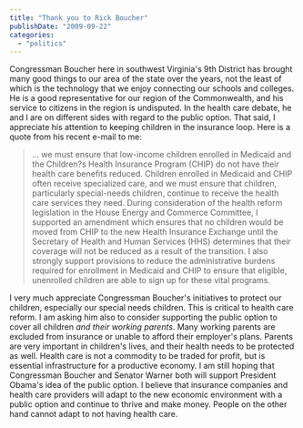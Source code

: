 ```yaml
---
title: "Thank you to Rick Boucher"
publishDate: "2009-09-22"
categories: 
  - "politics"
---
```


Congressman Boucher here in southwest Virginia's 9th District has brought many good things to our area of the state over the years, not the least of which is the technology that we enjoy connecting our schools and colleges. He is a good representative for our region of the Commonwealth, and his service to citizens in the region is undisputed. In the health care debate, he and I are on different sides with regard to the public option. That said, I appreciate his attention to keeping children in the insurance loop. Here is a quote from his recent e-mail to me:

> ... we must ensure that low-income children enrolled in Medicaid and the Children?s Health Insurance Program (CHIP) do not have their health care benefits reduced. Children enrolled in Medicaid and CHIP often receive specialized care, and we must ensure that children, particularly special-needs children, continue to receive the health care services they need. During consideration of the health reform legislation in the House Energy and Commerce Committee, I supported an amendment which ensures that no children would be moved from CHIP to the new Health Insurance Exchange until the Secretary of Health and Human Services (HHS) determines that their coverage will not be reduced as a result of the transition. I also strongly support provisions to reduce the administrative burdens required for enrollment in Medicaid and CHIP to ensure that eligible, unenrolled children are able to sign up for these vital programs.

I very much appreciate Congressman Boucher's initiatives to protect our children, especially our special needs children. This is critical to health care reform. I am asking him also to consider supporting the public option to cover all children _and their working parents_. Many working parents are excluded from insurance or unable to afford their employer's plans. Parents are very important in children's lives, and their health needs to be protected as well. Health care is not a commodity to be traded for profit, but is essential infrastructure for a productive economy. I am still hoping that Congressman Boucher and Senator Warner both will support President Obama's idea of the public option. I believe that insurance companies and health care providers will adapt to the new economic environment with a public option and continue to thrive and make money. People on the other hand cannot adapt to not having health care.
